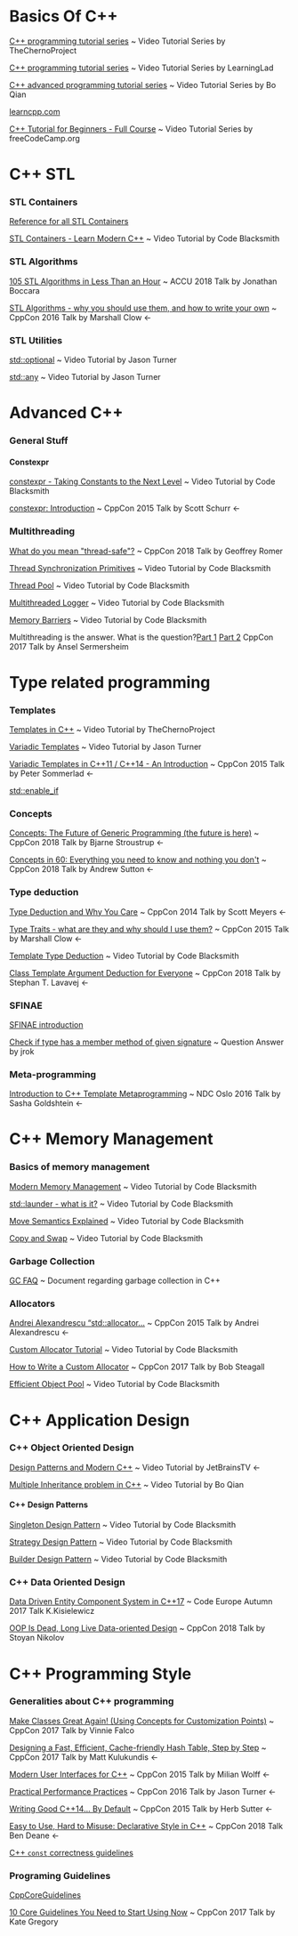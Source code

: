 # Basics Of C++ #
[C++ programming tutorial series](https://www.youtube.com/watch?v=18c3MTX0PK0&list=PLlrATfBNZ98dudnM48yfGUldqGD0S4FFb)
~ Video Tutorial Series by TheChernoProject

[C++ programming tutorial series](https://www.youtube.com/watch?v=SQHREey_Yuc&list=PLfVsf4Bjg79Cu5MYkyJ-u4SyQmMhFeC1C)
~ Video Tutorial Series by LearningLad

[C++ advanced programming tutorial series](https://www.youtube.com/playlist?list=PLE28375D4AC946CC3)
~ Video Tutorial Series by Bo Qian

[learncpp.com](https://www.learncpp.com/)

[C++ Tutorial for Beginners - Full Course](https://www.youtube.com/watch?v=vLnPwxZdW4Y) 
~ Video Tutorial Series by freeCodeCamp.org

# C++ STL

### STL Containers

[Reference for all STL Containers](https://en.cppreference.com/w/cpp/container)

[STL Containers - Learn Modern C++](https://www.youtube.com/watch?v=fuI7UQ8dg1Q)
~ Video Tutorial by Code Blacksmith

### STL Algorithms

[105 STL Algorithms in Less Than an Hour](https://www.youtube.com/watch?v=bXkWuUe9V2I)
~ ACCU 2018 Talk by Jonathan Boccara

[STL Algorithms - why you should use them, and how to write your own](https://www.youtube.com/watch?v=h4Jl1fk3MkQ)
~ CppCon 2016 Talk by Marshall Clow <-

### STL Utilities

[std::optional](https://www.youtube.com/watch?v=PiaZkNp_fIM)
~ Video Tutorial by Jason Turner

[std::any](https://www.youtube.com/watch?v=vLhr_y4YOIY)
~ Video Tutorial by Jason Turner

# Advanced C++

### General Stuff

#### Constexpr

[constexpr - Taking Constants to the Next Level](https://www.youtube.com/watch?v=4Vnd2I91s2c)
~ Video Tutorial by Code Blacksmith

[constexpr: Introduction](https://www.youtube.com/watch?v=fZjYCQ8dzTc)
~ CppCon 2015 Talk by Scott Schurr <-


### Multithreading

[What do you mean "thread-safe"?](https://www.youtube.com/watch?v=s5PCh_FaMfM)
~ CppCon 2018 Talk by Geoffrey Romer

[Thread Synchronization Primitives](https://www.youtube.com/watch?v=n5Pst7CY2vo)
~ Video Tutorial by Code Blacksmith

[Thread Pool](https://www.youtube.com/watch?v=eWTGtp3HXiw)
~ Video Tutorial by Code Blacksmith

[Multithreaded Logger](https://www.youtube.com/watch?v=STQ3hMCTh-w)
~ Video Tutorial by Code Blacksmith

[Memory Barriers](https://www.youtube.com/watch?v=qlkMbxUbKfw)
~ Video Tutorial by Code Blacksmith

Multithreading is the answer. What is the question?[Part 1](https://www.youtube.com/watch?v=GNw3RXr-VJk)
[Part 2](https://www.youtube.com/watch?v=sDLQWivf1-I)
CppCon 2017 Talk by Ansel Sermersheim

# Type related programming

### Templates

[Templates in C++](https://www.youtube.com/watch?v=I-hZkUa9mIs)
~ Video Tutorial by TheChernoProject

[Variadic Templates](https://www.youtube.com/watch?v=o1EvPhz6UNE)
~ Video Tutorial by Jason Turner

[Variadic Templates in C++11 / C++14 - An Introduction](https://www.youtube.com/watch?v=R1G3P5SRXCw)
~ CppCon 2015 Talk by Peter Sommerlad <-

[std::enable_if](https://en.cppreference.com/w/cpp/types/enable_if)

### Concepts

[Concepts: The Future of Generic Programming (the future is here)](https://www.youtube.com/watch?v=HddFGPTAmtU)
~ CppCon 2018 Talk by Bjarne Stroustrup <-

[Concepts in 60: Everything you need to know and nothing you don't](https://www.youtube.com/watch?v=ZeU6OPaGxwM)
~ CppCon 2018 Talk by Andrew Sutton <-

### Type deduction

[Type Deduction and Why You Care](https://www.youtube.com/watch?v=wQxj20X-tIU)
~ CppCon 2014 Talk by Scott Meyers <-

[Type Traits - what are they and why should I use them?](https://www.youtube.com/watch?v=VvbTP_k_Df4)
~ CppCon 2015 Talk by Marshall Clow <-

[Template Type Deduction](https://youtu.be/ps4G4L5V7WA)
~ Video Tutorial by Code Blacksmith

[Class Template Argument Deduction for Everyone](https://www.youtube.com/watch?v=-H-ut6j1BYU)
~ CppCon 2018 Talk by Stephan T. Lavavej <-

### SFINAE
[SFINAE introduction](https://jguegant.github.io/blogs/tech/sfinae-introduction.html)

[Check if type has a member method of given signature](https://stackoverflow.com/a/16824239/10266364)
~ Question Answer by jrok

### Meta-programming

[Introduction to C++ Template Metaprogramming](https://www.youtube.com/watch?v=lrziylOWBT4)
~ NDC Oslo 2016 Talk by Sasha Goldshtein <-

# C++ Memory Management 

### Basics of memory management

[Modern Memory Management](https://www.youtube.com/watch?v=vvgKqoKa8Mg)
~ Video Tutorial by Code Blacksmith

[std::launder - what is it?](https://www.youtube.com/watch?v=BneDZVf1EMw)
~ Video Tutorial by Code Blacksmith

[Move Semantics Explained](https://www.youtube.com/watch?v=ruHw7E71zBw)
~ Video Tutorial by Code Blacksmith

[Copy and Swap](https://www.youtube.com/watch?v=10wKJgrjN9M)
~ Video Tutorial by Code Blacksmith

### Garbage Collection

[GC FAQ](https://www.iecc.com/gclist/GC-faq.html) 
~ Document regarding garbage collection in C++

### Allocators

[Andrei Alexandrescu “std::allocator...](https://www.youtube.com/watch?v=LIb3L4vKZ7U)
~ CppCon 2015 Talk by Andrei Alexandrescu <-

[Custom Allocator Tutorial](https://www.youtube.com/watch?v=pP15kDeXJU0)
~ Video Tutorial by Code Blacksmith

[How to Write a Custom Allocator](https://www.youtube.com/watch?v=kSWfushlvB8)
~ CppCon 2017 Talk by Bob Steagall

[Efficient Object Pool](https://www.youtube.com/watch?v=37VhkrOiE8M)
~ Video Tutorial by Code Blacksmith

# C++ Application Design

### C++ Object Oriented Design

[Design Patterns and Modern C++](https://www.youtube.com/watch?v=j9arNRRoPe8)
~ Video Tutorial by JetBrainsTV <-

[Multiple Inheritance problem in C++](https://www.youtube.com/watch?v=7APovvvftQs)
~ Video Tutorial by Bo Qian

#### C++ Design Patterns
[Singleton Design Pattern](https://www.youtube.com/watch?v=2SIpresDYVc)
~ Video Tutorial by Code Blacksmith

[Strategy Design Pattern](https://www.youtube.com/watch?v=z84cggFUvCs)
~ Video Tutorial by Code Blacksmith

[Builder Design Pattern](https://www.youtube.com/watch?v=s8S1X-p3TtI)
~ Video Tutorial by Code Blacksmith

### C++ Data Oriented Design 

[Data Driven Entity Component System in C++17](https://www.youtube.com/watch?v=tONOW7Luln8)
~ Code Europe Autumn 2017 Talk K.Kisielewicz

[OOP Is Dead, Long Live Data-oriented Design](https://www.youtube.com/watch?v=yy8jQgmhbAU)
~ CppCon 2018 Talk by Stoyan Nikolov

# C++ Programming Style

### Generalities about C++ programming

[Make Classes Great Again! (Using Concepts for Customization Points)](https://www.youtube.com/watch?v=WsUnnYEKPnI)
~ CppCon 2017 Talk by Vinnie Falco

[Designing a Fast, Efficient, Cache-friendly Hash Table, Step by Step](https://www.youtube.com/watch?v=ncHmEUmJZf4)
~ CppCon 2017 Talk by Matt Kulukundis <-

[Modern User Interfaces for C++](https://www.youtube.com/watch?v=RXTfC-35Nx8)
~ CppCon 2015 Talk by Milian Wolff <-

[Practical Performance Practices](https://www.youtube.com/watch?v=uzF4u9KgUWI)
~ CppCon 2016 Talk by Jason Turner  <-

[Writing Good C++14... By Default](https://www.youtube.com/watch?v=hEx5DNLWGgA) 
~ CppCon 2015 Talk by Herb Sutter
<-

[Easy to Use, Hard to Misuse: Declarative Style in C++](https://www.youtube.com/watch?v=I52uPJSoAT4) 
~ CppCon 2018 Talk Ben Deane
<-

[C++ `const` correctness guidelines](https://isocpp.org/wiki/faq/const-correctness)

### Programing Guidelines

[CppCoreGuidelines](http://isocpp.github.io/CppCoreGuidelines/CppCoreGuidelines)

[10 Core Guidelines You Need to Start Using Now](https://www.youtube.com/watch?time_continue=498&v=XkDEzfpdcSg)
~ CppCon 2017 Talk by Kate Gregory
